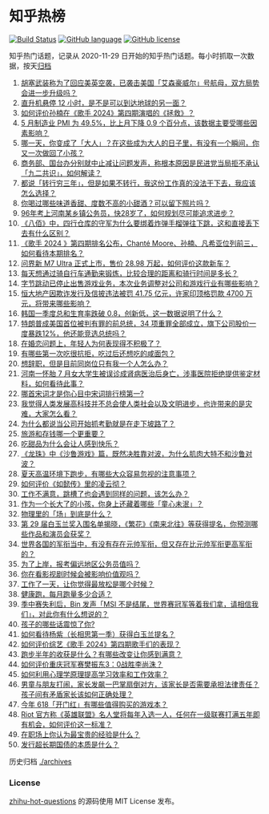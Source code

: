 # 知乎热榜
[![Build Status](https://github.com/ToWeLong/zhihu-hot-questions/workflows/CI/badge.svg)](https://github.com/ToWeLong/zhihu-hot-questions/actions)
[![GitHub language](https://img.shields.io/badge/language-golang-orange.svg)](https://golang.org/)
[![GitHub license](https://img.shields.io/github/license/ToWeLong/zhihu-hot-questions)](https://github.com/ToWeLong/zhihu-hot-questions/blob/main/LICENSE)

知乎热门话题，记录从 2020-11-29 日开始的知乎热门话题。每小时抓取一次数据，按天[归档](./archives)

<!-- BEGIN -->

1. [胡塞武装称为了回应美英空袭，已袭击美国「艾森豪威尔」号航母，双方局势会进一步升级吗？](https://www.zhihu.com/question/657778531)
1. [直升机悬停 12 小时，是不是可以到达地球的另一面？](https://www.zhihu.com/question/657529863)
1. [如何评价孙楠在《歌手 2024》第四期演唱的《拯救》？](https://www.zhihu.com/question/657778941)
1. [5 月制造业 PMI 为 49.5%，比上月下降 0.9 个百分点，该数据主要受哪些因素影响？](https://www.zhihu.com/question/657746367)
1. [哪一天，你变成了「大人」？在这些成为大人的日子里，有没有一个瞬间，你又一次做回了小孩？](https://www.zhihu.com/question/657040689)
1. [商务部、国台办分别就中止减让问题发声，称根本原因是民进党当局拒不承认「九二共识」，如何解读？](https://www.zhihu.com/question/657753339)
1. [都说「转行穷三年」，但是如果不转行，我这份工作真的没法干下去，我应该怎么选择？](https://www.zhihu.com/question/657024398)
1. [你喝过哪些味道香甜、度数不高的小甜酒？可以留下照片吗？](https://www.zhihu.com/question/638217100)
1. [96年考上河南某乡镇公务员，快28岁了，如何规划尽可能追求进步？](https://www.zhihu.com/question/656711392)
1. [《八佰》中，四行仓库的守军为什么要绑着炸弹手榴弹往下跳，这和直接丢下去有什么区别？](https://www.zhihu.com/question/417472254)
1. [《歌手 2024 》第四期排名公布，Chanté Moore、孙楠、凡希亚位列前三，如何看待本期排名？](https://www.zhihu.com/question/657785973)
1. [问界新 M7 Ultra 正式上市，售价 28.98 万起，如何评价这款新车？](https://www.zhihu.com/question/657781615)
1. [每天想通过骑自行车通勤来锻炼，比较合理的距离和骑行时间是多长？](https://www.zhihu.com/question/654594602)
1. [字节跳动已停止出售游戏业务，本次业务调整对公司和游戏行业有哪些影响？](https://www.zhihu.com/question/657756464)
1. [恒大地产因欺诈发行及信披违法被罚 41.75 亿元，许家印顶格罚款 4700 万元，将带来哪些影响？](https://www.zhihu.com/question/657768940)
1. [韩国一季度总和生育率跌破 0.8，创新低，这一数据说明了什么？](https://www.zhihu.com/question/657566978)
1. [特朗普成美国首位被判有罪的前总统，34 项重罪全部成立，旗下公司股价一度暴跌12%，他还能竞选总统吗？](https://www.zhihu.com/question/657740197)
1. [在婚恋问题上，年轻人为何表现得不积极了？](https://www.zhihu.com/question/657633410)
1. [有哪些第一次吃很抗拒，吃过后还想吃的咸面包？](https://www.zhihu.com/question/657329890)
1. [想辞职，但是目前同岗位只有我一个人怎么办？](https://www.zhihu.com/question/657540505)
1. [河南一怀胎 7 月女大学生被误诊成肾病医治后身亡，涉事医院拒绝提供鉴定材料，如何看待此事？](https://www.zhihu.com/question/657774466)
1. [哪首宋词才是你心目中宋词排行榜第一?](https://www.zhihu.com/question/657335482)
1. [我觉得人类发展高科技并不总会使人类社会以及文明进步，也许带来的是灾难，大家怎么看？](https://www.zhihu.com/question/386694097)
1. [为什么都说当公司开始抓考勤就是在走下坡路了？](https://www.zhihu.com/question/657489326)
1. [旅游和存钱哪一个更重要？](https://www.zhihu.com/question/656343425)
1. [吃甜品为什么会让人感到快乐？](https://www.zhihu.com/question/657329993)
1. [《龙珠》中《沙鲁游戏》篇，既然决胜靠对波，为什么肌肉大特不和沙鲁对波？](https://www.zhihu.com/question/653148519)
1. [夏天高温环境下跑步，有哪些大众容易忽视的注意事项？](https://www.zhihu.com/question/656620200)
1. [如何评价《如懿传》里的凌云彻？](https://www.zhihu.com/question/297767498)
1. [工作不满意，跳槽了也会遇到同样的问题，该怎么办？](https://www.zhihu.com/question/657024391)
1. [作为一个长大了的小孩，你身上还藏着哪些「童心未泯」？](https://www.zhihu.com/question/657259204)
1. [物理里的「场」到底是什么？](https://www.zhihu.com/question/654063115)
1. [第 29 届白玉兰奖入围名单揭晓，《繁花》《南来北往》等获得提名，你预测哪些作品和演员会获奖？](https://www.zhihu.com/question/657688099)
1. [世界各国的军衔当中，有没有存在元帅军衔，但又存在比元帅军衔更高军衔的？](https://www.zhihu.com/question/656285097)
1. [为了上岸，报考偏远地区公务员值吗？](https://www.zhihu.com/question/657631209)
1. [你在看影视剧时候会被影响价值观吗？](https://www.zhihu.com/question/657033780)
1. [工作了一天，让你觉得最放松是哪个时候？](https://www.zhihu.com/question/656963909)
1. [健康跑，每月跑量多少合适？](https://www.zhihu.com/question/657259530)
1. [季中赛失利后，Bin 发声「MSI 不是结尾，世界赛冠军等着我们拿，请相信我们」，对此你有什么想说的？](https://www.zhihu.com/question/656903375)
1. [孩子的哪些话震惊了你?](https://www.zhihu.com/question/654367740)
1. [如何看待杨紫（长相思第一季）获得白玉兰提名？](https://www.zhihu.com/question/657690290)
1. [如何评价综艺《歌手 2024》第四期歌手们的表现？](https://www.zhihu.com/question/657681681)
1. [跑步半年的收获是什么？有哪些改变让你感到满意？](https://www.zhihu.com/question/656312920)
1. [如何评价重庆冠军赛樊振东3：0战胜李尚洙？](https://www.zhihu.com/question/657698223)
1. [如何利用心理学原理提高学习效率和工作效率？](https://www.zhihu.com/question/653198967)
1. [男童与朋友打闹，家长发飙一巴掌扇倒对方，该家长是否需要承担法律责任？孩子间有矛盾家长该如何正确处理？](https://www.zhihu.com/question/657687326)
1. [今年 618「开门红」有哪些值得购买的游戏本？](https://www.zhihu.com/question/657663099)
1. [Riot 官方称《英雄联盟》名人堂将每年入选一人，任何在一级联赛打满五年即有机会，如何评价这一标准？](https://www.zhihu.com/question/657661201)
1. [在职场上你认为最宝贵的经验是什么？](https://www.zhihu.com/question/657078050)
1. [发行超长期国债的本质是什么？](https://www.zhihu.com/question/656539899)

<!-- END -->

历史归档 [./archives](./archives)


### License
[zhihu-hot-questions](https://github.com/towelong/zhihu-hot-questions) 的源码使用 MIT License 发布。